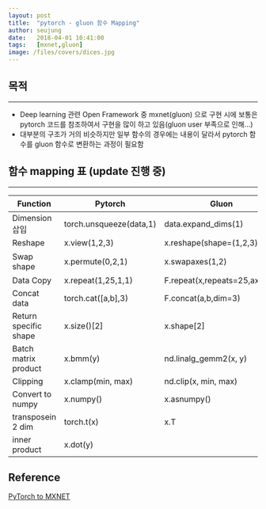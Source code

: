 ```yaml
---
layout: post
title:  "pytorch - gluon 함수 Mapping"
author: seujung
date:   2018-04-01 10:41:00
tags:	[mxnet,gluon]
image: /files/covers/dices.jpg
---
```


## 목적
---
- Deep learning 관련 Open Framework 중 mxnet(gluon) 으로 구현 시에 보통은 pytorch 코드를 참조하여서 구현을 많이 하고 있음(gluon user 부족으로 인해...)
- 대부분의 구조가 거의 비슷하지만 일부 함수의 경우에는 내용이 달라서 pytorch 함수를 gluon 함수로 변환하는 과정이 필요함


## 함수 mapping 표 (update 진행 중)
---


|  <center>Function</center> | <center>Pytorch</center> |  <center>Gluon</center> |<center>비고</center> |
|:--------|:--------|:--------|:--------|
|Dimension 삽입|torch.unsqueeze(data,1)| data.expand_dims(1)|
|Reshape|x.view(1,2,3)| x.reshape(shape=(1,2,3))||
|Swap shape|x.permute(0,2,1)|x.swapaxes(1,2)|F.swapaxes(x,1,2)는 deprecated 됨|
|Data Copy|x.repeat(1,25,1,1)|F.repeat(x,repeats=25,axis=1)||
|Concat data|torch.cat([a,b],3)|F.concat(a,b,dim=3)||
|Return specific shape |x.size()[2]|x.shape[2]||
|Batch matrix product |x.bmm(y)|nd.linalg_gemm2(x, y)||
|Clipping |x.clamp(min, max)|nd.clip(x, min, max)||
|Convert to numpy|x.numpy()|x.asnumpy()||
|transposein 2 dim|torch.t(x)|x.T||
|inner product|x.dot(y)|||

## Reference
[PyTorch to MXNET](https://github.com/zackchase/mxnet-the-straight-dope/blob/master/cheatsheets/pytorch_gluon.md)